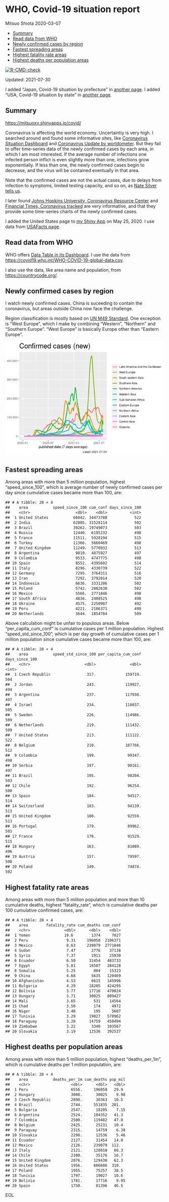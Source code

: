 WHO, Covid-19 situation report
================
Mitsuo Shiota
2020-03-07

-   [Summary](#summary)
-   [Read data from WHO](#read-data-from-who)
-   [Newly confirmed cases by region](#newly-confirmed-cases-by-region)
-   [Fastest spreading areas](#fastest-spreading-areas)
-   [Highest fatality rate areas](#highest-fatality-rate-areas)
-   [Highest deaths per population
    areas](#highest-deaths-per-population-areas)

<!-- badges: start -->

[![R-CMD-check](https://github.com/mitsuoxv/covid/workflows/R-CMD-check/badge.svg)](https://github.com/mitsuoxv/covid/actions)
<!-- badges: end -->

Updated: 2021-07-30

I added “Japan, Covid-19 situation by prefecture” in [another
page](Japan.md). I added “USA, Covid-19 situation by state” in [another
page](USA.md).

## Summary

<https://mitsuoxv.shinyapps.io/covid/>

Coronavirus is affecting the world economy. Uncertaintiy is very high. I
searched around and found some informative sites, like [Coronavirus
Situation
Dashboard](https://who.maps.arcgis.com/apps/opsdashboard/index.html#/c88e37cfc43b4ed3baf977d77e4a0667)
and [Coronavirus Update by
worldometer](https://www.worldometers.info/coronavirus/). But they fail
to offer time-series data of the newly confirmed cases by each area, in
which I am most interested. If the average number of infections one
infected person inflict is even slightly more than one, infections grow
exponentially. If less than one, the newly confirmed cases begin to
decrease, and the virus will be contained eventually in that area.

Note that the confirmed cases are not the actual cases, due to delays
from infection to symptoms, limited testing capacity, and so on, as
[Nate Silver tells
us](https://fivethirtyeight.com/features/coronavirus-case-counts-are-meaningless/).

I later found [Johns Hopkins University, Coronavirus Resource
Center](https://coronavirus.jhu.edu/) and [Financial Times, Coronavirus
tracked](https://www.ft.com/content/a26fbf7e-48f8-11ea-aeb3-955839e06441)
are very informative, and that they provide some time-series charts of
the newly confirmed cases.

I added the United States page to [my Shiny
App](https://mitsuoxv.shinyapps.io/covid/) on May 25, 2020. I use data
from [USAFacts
page](https://usafacts.org/visualizations/coronavirus-covid-19-spread-map/).

## Read data from WHO

WHO offers [Data Table in its Dashboard](https://covid19.who.int/table).
I use the data from
<https://covid19.who.int/WHO-COVID-19-global-data.csv>.

I also use the data, like area name and population, from
<https://countrycode.org/>.

## Newly confirmed cases by region

I watch newly confirmed cases. China is suceeding to contain the
coronavirus, but areas outside China now face the challenge.

Region classification is mostly based on [UN M49
Standard](https://unstats.un.org/unsd/methodology/m49/). One exception
is “West Europe”, which I make by combining “Western”, “Northern” and
“Southern Europe”. “West Europe” is basically Europe other than “Eastern
Europe”.

![](README_files/figure-gfm/chart-1.png)<!-- -->

## Fastest spreading areas

Among areas with more than 5 million population, highest
“speed\_since\_100”, which is average number of newly confirmed cases
per day since cumulative cases became more than 100, are:

    ## # A tibble: 20 × 4
    ##    area           speed_since_100 cum_conf days_since_100
    ##    <chr>                    <dbl>    <dbl>          <int>
    ##  1 United States           66042. 34473788            522
    ##  2 India                   62805. 31528114            502
    ##  3 Brazil                  39262. 19749073            503
    ##  4 Russia                  12440.  6195232            498
    ##  5 France                  11511.  5928194            515
    ##  6 Turkey                  11366.  5660469            498
    ##  7 United Kingdom          11249.  5770932            513
    ##  8 Argentina                9810.  4875927            497
    ##  9 Colombia                 9533.  4747775            498
    ## 10 Spain                    8552.  4395602            514
    ## 11 Italy                    8296.  4330739            522
    ## 12 Germany                  7295.  3764311            516
    ## 13 Iran                     7292.  3792014            520
    ## 14 Indonesia                6636.  3331206            502
    ## 15 Poland                   5742.  2882630            502
    ## 16 Mexico                   5566.  2771846            498
    ## 17 South Africa             4836.  2408525            498
    ## 18 Ukraine                  4575.  2250907            492
    ## 19 Peru                     4221.  2106371            499
    ## 20 Netherlands              3644.  1854784            509

Above calculation might be unfair to populous areas. Below
“per\_capita\_cum\_conf” is cumulative cases per 1 million population.
Highest “speed\_std\_since\_100”, which is per day growth of cumulative
cases per 1 million population since cumulative cases became more than
100, are:

    ## # A tibble: 20 × 4
    ##    area           speed_std_since_100 per_capita_cum_conf days_since_100
    ##    <chr>                        <dbl>               <dbl>          <int>
    ##  1 Czech Republic                317.             159719.            504
    ##  2 Jordan                        243.             119927.            494
    ##  3 Argentina                     237.             117938.            497
    ##  4 Israel                        234.             118037.            505
    ##  5 Sweden                        226.             114986.            509
    ##  6 Netherlands                   219.             111432.            509
    ##  7 United States                 213.             111122.            522
    ##  8 Belgium                       210.             107766.            512
    ##  9 Colombia                      199.              99347.            498
    ## 10 Serbia                        197.              98161.            497
    ## 11 Brazil                        195.              98204.            503
    ## 12 Chile                         192.              96254.            500
    ## 13 Spain                         184.              94517.            514
    ## 14 Switzerland                   183.              94139.            513
    ## 15 United Kingdom                180.              92559.            513
    ## 16 Portugal                      179.              89962.            503
    ## 17 France                        178.              91529.            515
    ## 18 Hungary                       163.              81089.            496
    ## 19 Austria                       157.              79597.            508
    ## 20 Poland                        149.              74874.            502

## Highest fatality rate areas

Among areas with more than 5 million population and more than 10
cumulative deaths, highest “fatality\_rate”, which is cumulative deaths
per 100 cumulative confirmed cases, are:

    ## # A tibble: 20 × 4
    ##    area        fatality_rate cum_deaths cum_conf
    ##    <chr>               <dbl>      <dbl>    <dbl>
    ##  1 Yemen               19.6        1374     7027
    ##  2 Peru                 9.31     196058  2106371
    ##  3 Mexico               8.63     239079  2771846
    ##  4 Sudan                7.47       2776    37138
    ##  5 Syria                7.37       1911    25930
    ##  6 Ecuador              6.50      31454   483733
    ##  7 Egypt                5.81      16507   284128
    ##  8 Somalia              5.25        804    15323
    ##  9 China                4.68       5635   120469
    ## 10 Afghanistan          4.53       6615   145996
    ## 11 Bulgaria             4.29      18205   424295
    ## 12 Bolivia              3.77      17716   470024
    ## 13 Hungary              3.71      30025   809427
    ## 14 Mali                 3.65        531    14564
    ## 15 Chad                 3.50        174     4972
    ## 16 Niger                3.48        195     5607
    ## 17 Tunisia              3.29      19027   578962
    ## 18 Paraguay             3.28      14759   450494
    ## 19 Zimbabwe             3.22       3340   103567
    ## 20 Slovakia             3.19      12536   392537

## Highest deaths per population areas

Among areas with more than 5 million population, highest
“deaths\_per\_1m”, which is cumulative deaths per 1 million population,
are:

    ## # A tibble: 20 × 4
    ##    area           deaths_per_1m cum_deaths pop_mil
    ##    <chr>                  <dbl>      <dbl>   <dbl>
    ##  1 Peru                   6556.     196058   29.9 
    ##  2 Hungary                3008.      30025    9.98
    ##  3 Czech Republic         2898.      30363   10.5 
    ##  4 Brazil                 2744.     551835  201.  
    ##  5 Bulgaria               2547.      18205    7.15
    ##  6 Argentina              2524.     104352   41.3 
    ##  7 Colombia               2500.     119482   47.8 
    ##  8 Belgium                2425.      25231   10.4 
    ##  9 Paraguay               2315.      14759    6.38
    ## 10 Slovakia               2298.      12536    5.46
    ## 11 Ecuador                2127.      31454   14.8 
    ## 12 Mexico                 2126.     239079  112.  
    ## 13 Italy                  2121.     128010   60.3 
    ## 14 Chile                  2100.      35176   16.7 
    ## 15 United Kingdom         2076.     129430   62.3 
    ## 16 United States          1956.     606686  310.  
    ## 17 Poland                 1955.      75257   38.5 
    ## 18 Tunisia                1797.      19027   10.6 
    ## 19 Bolivia                1781.      17716    9.95
    ## 20 Spain                  1750.      81396   46.5

EOL
